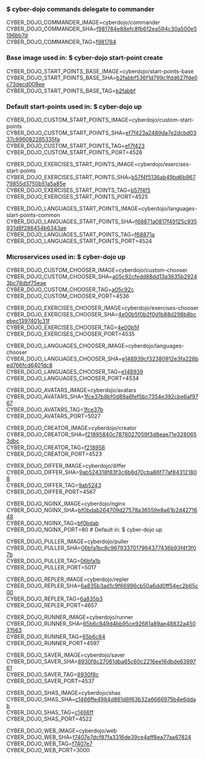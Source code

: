 ### $ cyber-dojo commands delegate to commander

CYBER_DOJO_COMMANDER_IMAGE=cyberdojo/commander  
CYBER_DOJO_COMMANDER_SHA=[f981784e88efc8fb612ea594c30a500e5196bb7d](https://github.com/cyber-dojo/commander/commit/f981784e88efc8fb612ea594c30a500e5196bb7d)  
CYBER_DOJO_COMMANDER_TAG=[f981784](https://hub.docker.com/layers/cyberdojo/commander/f981784/images/sha256-8b39bf023eb0bb0ba00bd7c7457019f4ad7a6a3b92fc31a083f2815e8de6e704)  

### Base image used in: $ cyber-dojo start-point create

CYBER_DOJO_START_POINTS_BASE_IMAGE=cyberdojo/start-points-base  
CYBER_DOJO_START_POINTS_BASE_SHA=[b2fabbf536f1d799c1fdd627fde0c73decd008ee](https://github.com/cyber-dojo/start-points-base/commit/b2fabbf536f1d799c1fdd627fde0c73decd008ee)  
CYBER_DOJO_START_POINTS_BASE_TAG=[b2fabbf](https://hub.docker.com/layers/cyberdojo/start-points-base/b2fabbf/images/sha256-98ec05964426dee091992aac4cb8bdc3982402900838a36c2699580711f753b9)  

### Default start-points used in: $ cyber-dojo up

CYBER_DOJO_CUSTOM_START_POINTS_IMAGE=cyberdojo/custom-start-points  
CYBER_DOJO_CUSTOM_START_POINTS_SHA=[ef7f423a2489da7e2dcbd0337c896082285335fa](https://github.com/cyber-dojo/custom-start-points/commit/ef7f423a2489da7e2dcbd0337c896082285335fa)  
CYBER_DOJO_CUSTOM_START_POINTS_TAG=[ef7f423](https://hub.docker.com/layers/cyberdojo/custom-start-points/ef7f423/images/sha256-d19084c8df84ee369787b01c9bfdc2344b22e4b581bb31e9bf79fe0e6b8acc10)  
CYBER_DOJO_CUSTOM_START_POINTS_PORT=4526

CYBER_DOJO_EXERCISES_START_POINTS_IMAGE=cyberdojo/exercises-start-points  
CYBER_DOJO_EXERCISES_START_POINTS_SHA=[b57f4f5136ab49bd6b96779855d3750b51a5a85e](https://github.com/cyber-dojo/exercises-start-points/commit/b57f4f5136ab49bd6b96779855d3750b51a5a85e)  
CYBER_DOJO_EXERCISES_START_POINTS_TAG=[b57f4f5](https://hub.docker.com/layers/cyberdojo/exercises-start-points/b57f4f5/images/sha256-99410ba902d4fe12d137b7af265f0f1f22e664f7012838f56cc516186a114955)  
CYBER_DOJO_EXERCISES_START_POINTS_PORT=4525

CYBER_DOJO_LANGUAGES_START_POINTS_IMAGE=cyberdojo/languages-start-points-common  
CYBER_DOJO_LANGUAGES_START_POINTS_SHA=[f68871a0817f49125c935931d8f286454b6343ae](https://github.com/cyber-dojo/languages-start-points/commit/f68871a0817f49125c935931d8f286454b6343ae)  
CYBER_DOJO_LANGUAGES_START_POINTS_TAG=[f68871a](https://hub.docker.com/layers/cyberdojo/languages-start-points-common/f68871a/images/sha256-e13e7813f7dcb978c74fe35f3788bdc4c5a45c289ce6bcb9505cc5343f660830)  
CYBER_DOJO_LANGUAGES_START_POINTS_PORT=4524

### Microservices used in: $ cyber-dojo up

CYBER_DOJO_CUSTOM_CHOOSER_IMAGE=cyberdojo/custom-chooser  
CYBER_DOJO_CUSTOM_CHOOSER_SHA=[a05c92cfedd88dd13a3635b29243bc78dbf75eae](https://github.com/cyber-dojo/custom-chooser/commit/a05c92cfedd88dd13a3635b29243bc78dbf75eae)  
CYBER_DOJO_CUSTOM_CHOOSER_TAG=[a05c92c](https://hub.docker.com/layers/cyberdojo/custom-chooser/a05c92c/images/sha256-21e388ca69a38c19ef14c35ffadfc9a2a05a779cb46715ed4be2b28dd384faa8)  
CYBER_DOJO_CUSTOM_CHOOSER_PORT=4536

CYBER_DOJO_EXERCISES_CHOOSER_IMAGE=cyberdojo/exercises-chooser  
CYBER_DOJO_EXERCISES_CHOOSER_SHA=[4e00b5f0b2f0d1b88d298b8bcebec1397401c31f](https://github.com/cyber-dojo/exercises-chooser/commit/4e00b5f0b2f0d1b88d298b8bcebec1397401c31f)  
CYBER_DOJO_EXERCISES_CHOOSER_TAG=[4e00b5f](https://hub.docker.com/layers/cyberdojo/exercises-chooser/4e00b5f/images/sha256-ec953c83ceb0dab887cd8e60ece68a587dc49f02c9ebf0ecd33e23c8f2367015)  
CYBER_DOJO_EXERCISES_CHOOSER_PORT=4535

CYBER_DOJO_LANGUAGES_CHOOSER_IMAGE=cyberdojo/languages-chooser  
CYBER_DOJO_LANGUAGES_CHOOSER_SHA=[e148939cf32380912e3fa228bed766fcd6401dc8](https://github.com/cyber-dojo/languages-chooser/commit/e148939cf32380912e3fa228bed766fcd6401dc8)  
CYBER_DOJO_LANGUAGES_CHOOSER_TAG=[e148939](https://hub.docker.com/layers/cyberdojo/languages-chooser/e148939/images/sha256-efc8e09731124433b6cb58fa8ce78dc9cc3ea7d1a06a6234ebb56647274be7e9)  
CYBER_DOJO_LANGUAGES_CHOOSER_PORT=4534

CYBER_DOJO_AVATARS_IMAGE=cyberdojo/avatars  
CYBER_DOJO_AVATARS_SHA=[1fce37b8bf0d89a6fef5bc7354e392cbe6af9767](https://github.com/cyber-dojo/avatars/commit/1fce37b8bf0d89a6fef5bc7354e392cbe6af9767)  
CYBER_DOJO_AVATARS_TAG=[1fce37b](https://hub.docker.com/layers/cyberdojo/avatars/1fce37b/images/sha256-c459c8ee3347210d198c5b55367398901fcc637a641ac10f684f4c1d12ef5ba7)  
CYBER_DOJO_AVATARS_PORT=5027

CYBER_DOJO_CREATOR_IMAGE=cyberdojo/creator  
CYBER_DOJO_CREATOR_SHA=[f21895840c7878027059f3d8eae71e3280653dbc](https://github.com/cyber-dojo/creator/commit/f21895840c7878027059f3d8eae71e3280653dbc)  
CYBER_DOJO_CREATOR_TAG=[f218958](https://hub.docker.com/layers/cyberdojo/creator/f218958/images/sha256-913309847cb6b7fe3cfdbba1ced15ac9f42561ad8b61e748decd077a68aae25c)  
CYBER_DOJO_CREATOR_PORT=4523

CYBER_DOJO_DIFFER_IMAGE=cyberdojo/differ  
CYBER_DOJO_DIFFER_SHA=[9ab524318f83f3c6b6d70cba86f77af843121808](https://github.com/cyber-dojo/differ/commit/9ab524318f83f3c6b6d70cba86f77af843121808)  
CYBER_DOJO_DIFFER_TAG=[9ab5243](https://hub.docker.com/layers/cyberdojo/differ/9ab5243/images/sha256-a9ec69e899708f88e7b1aaa70d784668a6e1bc1b5a66289d80a61e082892282a)  
CYBER_DOJO_DIFFER_PORT=4567

CYBER_DOJO_NGINX_IMAGE=cyberdojo/nginx  
CYBER_DOJO_NGINX_SHA=[bf0bdab264709d27578a36559e8a61b2d4271648](https://github.com/cyber-dojo/nginx/commit/bf0bdab264709d27578a36559e8a61b2d4271648)  
CYBER_DOJO_NGINX_TAG=[bf0bdab](https://hub.docker.com/layers/cyberdojo/nginx/bf0bdab/images/sha256-e7803517ea098f36ae49fa1e7ecdaef403153e8c6e4bad98dcf74ac9051beeb2)  
CYBER_DOJO_NGINX_PORT=80 # Default in: $ cyber-dojo up

CYBER_DOJO_PULLER_IMAGE=cyberdojo/puller  
CYBER_DOJO_PULLER_SHA=[06bfa1bc8c9679337017964377436b93f4f3f07b](https://github.com/cyber-dojo/puller/commit/06bfa1bc8c9679337017964377436b93f4f3f07b)  
CYBER_DOJO_PULLER_TAG=[06bfa1b](https://hub.docker.com/layers/cyberdojo/puller/06bfa1b/images/sha256-db5dcf97b418afbfc8a07b92348d485df163f561079237709a0c17c9f363c898)  
CYBER_DOJO_PULLER_PORT=5017

CYBER_DOJO_REPLER_IMAGE=cyberdojo/repler  
CYBER_DOJO_REPLER_SHA=[6a835b3ad1c9f66996cb50a6dd0ff54ec2b65c00](https://github.com/cyber-dojo/repler/commit/6a835b3ad1c9f66996cb50a6dd0ff54ec2b65c00)  
CYBER_DOJO_REPLER_TAG=[6a835b3](https://hub.docker.com/layers/cyberdojo/repler/6a835b3/images/sha256-f595d9b4f9501a072fc32ed2bbdb45996f0e5f44004cc6f7fe0e6c2d4f70bade)  
CYBER_DOJO_REPLER_PORT=4657

CYBER_DOJO_RUNNER_IMAGE=cyberdojo/runner  
CYBER_DOJO_RUNNER_SHA=[65b6c849d4bb95ce92681a89ae48832a45031563](https://github.com/cyber-dojo/runner/commit/65b6c849d4bb95ce92681a89ae48832a45031563)  
CYBER_DOJO_RUNNER_TAG=[65b6c84](https://hub.docker.com/layers/cyberdojo/runner/65b6c84/images/sha256-dea373e6b1bd70752f0758175647546384cb38f5e84cd65673ec8fd0d30d38cf)  
CYBER_DOJO_RUNNER_PORT=4597

CYBER_DOJO_SAVER_IMAGE=cyberdojo/saver  
CYBER_DOJO_SAVER_SHA=[8930f8c27061dba65c60c2216ee16dbde6389761](https://github.com/cyber-dojo/saver/commit/8930f8c27061dba65c60c2216ee16dbde6389761)  
CYBER_DOJO_SAVER_TAG=[8930f8c](https://hub.docker.com/layers/cyberdojo/saver/8930f8c/images/sha256-6fc7cd2eb4e181aa0e06a5a60db5f77f0b75b71406aa261d7651a9fda86b87ac)  
CYBER_DOJO_SAVER_PORT=4537

CYBER_DOJO_SHAS_IMAGE=cyberdojo/shas  
CYBER_DOJO_SHAS_SHA=[c1466ffe4984d861d8f63b32a6666975b4e6ddab](https://github.com/cyber-dojo/shas/commit/c1466ffe4984d861d8f63b32a6666975b4e6ddab)  
CYBER_DOJO_SHAS_TAG=[c1466ff](https://hub.docker.com/layers/cyberdojo/shas/c1466ff/images/sha256-07a9ea731bb73446e11d10245a58a5fe279e5986ff4827cb54d62c20edc98d2d)  
CYBER_DOJO_SHAS_PORT=4522

CYBER_DOJO_WEB_IMAGE=cyberdojo/web  
CYBER_DOJO_WEB_SHA=[f7407e7dcf87fa3316de39ce4aff8ea77aa67824](https://github.com/cyber-dojo/web/commit/f7407e7dcf87fa3316de39ce4aff8ea77aa67824)  
CYBER_DOJO_WEB_TAG=[f7407e7](https://hub.docker.com/layers/cyberdojo/web/f7407e7/images/sha256-c94ac9c81507abad79014d12af785cec4d6f9259147f3a553c18569e147ae87c)  
CYBER_DOJO_WEB_PORT=3000

